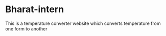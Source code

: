 # Bharat-intern
This is a temperature converter website which converts temperature from one form to another
